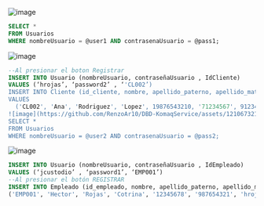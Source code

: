 ![image](https://github.com/RenzoAr10/DBD-KomaqService/assets/121067321/24255496-932a-490a-83ff-701b7602dbd9)
```sql
SELECT *
FROM Usuarios
WHERE nombreUsuario = @user1 AND contrasenaUsuario = @pass1;
```
![image](https://github.com/RenzoAr10/DBD-KomaqService/assets/121067321/969f03f9-3019-411e-b4fa-ad67c435cb57)
```sql
--Al presionar el boton Registrar
INSERT INTO Usuario (nombreUsuario, contraseñaUsuario , IdCliente)
VALUES (‘hrojas’, ‘password2’ , ‘'CL002’)
INSERT INTO Cliente (id_cliente, nombre, apellido_paterno, apellido_materno, RUC, dni, telefono, email, direccion, NombreEmpresa)
VALUES
  ('CL002', 'Ana', 'Rodriguez', 'Lopez', 19876543210, '71234567', 912345678, 'ana.rodriguez@email.com', 'Jr. Las Flores 456, Arequipa', 'Compañia minera poderosa s.a.'),
![image](https://github.com/RenzoAr10/DBD-KomaqService/assets/121067321/d49ed786-4f8c-427e-a0d9-6a3e7ed4159b)
SELECT *
FROM Usuarios
WHERE nombreUsuario = @user2 AND contrasenaUsuario = @pass2;
```
![image](https://github.com/RenzoAr10/DBD-KomaqService/assets/121067321/e5f3c62f-ca80-4b80-a9f0-df9146ad3783)
```sql
INSERT INTO Usuario (nombreUsuario, contraseñaUsuario , IdEmpleado)
VALUES (‘jcustodio’ , ‘password1’, ‘EMP001’)
--Al presionar el botón REGISTRAR
INSERT INTO Empleado (id_empleado, nombre, apellido_paterno, apellido_materno, dni, telefono, email, especializacion, cargo, id_jefe) VALUES
('EMP001', 'Hector', 'Rojas', 'Cotrina', '12345678', '987654321', 'hrojas@komq.com', 'Mecánico', 'Técnico Senior', NULL),
```
